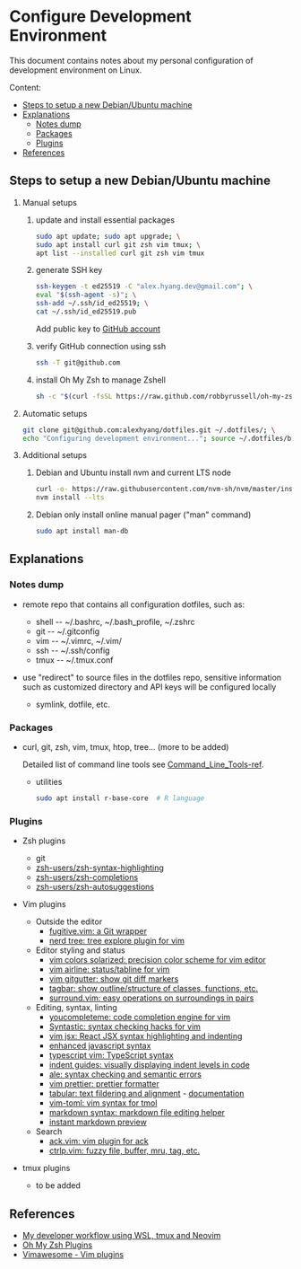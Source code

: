 # Configure Development Environment

This document contains notes about my personal configuration of development environment on Linux.

Content:

* [Steps to setup a new Debian/Ubuntu machine](#steps-to-setup-a-new-debian/ubuntu-machine)
* [Explanations](#explanations)
  * [Notes dump](#notes-dump)
  * [Packages](#packages)
  * [Plugins](#plugins)
* [References](#references)

## Steps to setup a new Debian/Ubuntu machine
1.  Manual setups
    1.  update and install essential packages
        ```sh
        sudo apt update; sudo apt upgrade; \
        sudo apt install curl git zsh vim tmux; \
        apt list --installed curl git zsh vim tmux
        ```

    1.  generate SSH key
        ```sh
        ssh-keygen -t ed25519 -C "alex.hyang.dev@gmail.com"; \
        eval "$(ssh-agent -s)"; \
        ssh-add ~/.ssh/id_ed25519; \
        cat ~/.ssh/id_ed25519.pub 
        ```
        Add public key to [GitHub account](https://github.com/settings/keys)

    1.  verify GitHub connection using ssh
        ```sh
        ssh -T git@github.com 
        ```

    1.  install Oh My Zsh to manage Zshell
        ```sh
        sh -c "$(curl -fsSL https://raw.github.com/robbyrussell/oh-my-zsh/master/tools/install.sh)" 
        ```

1.  Automatic setups
    ```sh
    git clone git@github.com:alexhyang/dotfiles.git ~/.dotfiles/; \
    echo "Configuring development environment..."; source ~/.dotfiles/bootstrap.sh
    ```

1.  Additional setups
    1.  Debian and Ubuntu
        install nvm and current LTS node
        ```sh
        curl -o- https://raw.githubusercontent.com/nvm-sh/nvm/master/install.sh | bash
        nvm install --lts
        ```

    1.  Debian only
        install online manual pager ("man" command)
        ```sh
        sudo apt install man-db
        ```

## Explanations
### Notes dump
*   remote repo that contains all configuration dotfiles, such as:
    *   shell -- ~/.bashrc, ~/.bash_profile, ~/.zshrc 
    *   git -- ~/.gitconfig
    *   vim -- ~/.vimrc, ~/.vim/
    *   ssh -- ~/.ssh/config
    *   tmux -- ~/.tmux.conf

*   use "redirect" to source files in the dotfiles repo, sensitive information such as customized directory and API keys will be configured locally
    *   symlink, dotfile, etc.

### Packages
*   curl, git, zsh, vim, tmux, htop, tree... (more to be added)

    Detailed list of command line tools see [Command_Line_Tools-ref](https://github.com/alexhyang/dotfiles/blob/main/refs/command-life-tools-ref.md).

    *   utilities
        ```bash
        sudo apt install r-base-core  # R language
        ```

### Plugins
*   Zsh plugins
    *   git
    *   [zsh-users/zsh-syntax-highlighting](https://github.com/zsh-users/zsh-syntax-highlighting)
    *   [zsh-users/zsh-completions](https://github.com/zsh-users/zsh-completions)
    *   [zsh-users/zsh-autosuggestions](https://github.com/zsh-users/zsh-autosuggestions)

*   Vim plugins
    *   Outside the editor
        *   [fugitive.vim: a Git wrapper](https://vimawesome.com/plugin/fugitive-vim)
        *   [nerd tree: tree explore plugin for vim](https://vimawesome.com/plugin/nerdtree-red)
    *   Editor styling and status
        *   [vim colors solarized: precision color scheme for vim editor](https://vimawesome.com/plugin/vim-colors-solarized-ours)
        *   [vim airline: status/tabline for vim](https://vimawesome.com/plugin/vim-airline-superman)
        *   [vim gitgutter: show git diff markers](https://vimawesome.com/plugin/vim-gitgutter)
        *   [tagbar: show outline/structure of classes, functions, etc.](https://vimawesome.com/plugin/tagbar)
        *   [surround.vim: easy operations on surroundings in pairs](https://vimawesome.com/plugin/surround-vim)
    *   Editing, syntax, linting
        *   [youcompleteme: code completion engine for vim](https://vimawesome.com/plugin/youcompleteme)
        *   [Syntastic: syntax checking hacks for vim](https://vimawesome.com/plugin/syntastic)
        *   [vim jsx: React JSX syntax highlighting and indenting](https://vimawesome.com/plugin/vim-jsx)
        *   [enhanced javascript syntax](https://vimawesome.com/plugin/enhanced-javascript-syntax)
        *   [typescript vim: TypeScript syntax](https://vimawesome.com/plugin/typescript-vim)
        *   [indent guides: visually displaying indent levels in code](https://vimawesome.com/plugin/indent-guides)
        *   [ale: syntax checking and semantic errors](https://vimawesome.com/plugin/ale)
        *   [vim prettier: prettier formatter](https://vimawesome.com/plugin/vim-prettier-who-speaks)
        *   [tabular: text fildering and alignment](https://vimawesome.com/plugin/tabular) - [documentation](https://raw.githubusercontent.com/godlygeek/tabular/master/doc/Tabular.txt)
        *   [vim-toml: vim syntax for tmol](https://github.com/cespare/vim-toml)
        *   [markdown syntax: markdown file editing helper](https://vimawesome.com/plugin/markdown-syntax)
        *   [instant markdown preview](https://vimawesome.com/plugin/instant-markdown-vim)
    *   Search
        *   [ack.vim: vim plugin for ack](https://vimawesome.com/plugin/ack-vim)
        *   [ctrlp.vim: fuzzy file, buffer, mru, tag, etc.](https://vimawesome.com/plugin/ctrlp-vim-everything-has-changed)

*   tmux plugins
    *   to be added

## References
*   [My developer workflow using WSL, tmux and Neovim](https://dev.to/nexxeln/my-developer-workflow-using-wsl-tmux-and-neovim-55f5)
*   [Oh My Zsh Plugins](https://github.com/ohmyzsh/ohmyzsh/wiki/Plugins)
*   [Vimawesome - Vim plugins](https://vimawesome.com/)
